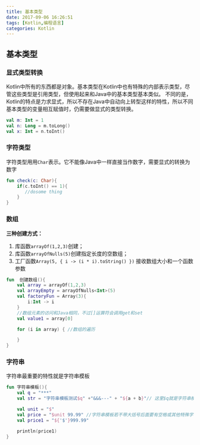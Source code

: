 ```yaml
---
title: 基本类型
date: 2017-09-06 16:26:51
tags: [Kotlin,编程语言]
categories: Kotlin
---
```

## 基本类型
### 显式类型转换
Kotlin中所有的东西都是对象。基本类型在Kotlin中也有特殊的内部表示类型，尽管这些类型是引用类型，但使用起来和Java中的基本类型基本类似。
不同的是，Kotlin的特点是力求显式，所以不存在Java中自动向上转型这样的特性，所以不同基本类型的变量相互赋值时，仍需要做显式的类型转换。
```Kotlin
val m: Int = 1
val n: Long = m.toLong()
val x: Int = n.toInt()
```
<!-- more -->
### 字符类型
字符类型用用`Char`表示。它不能像Java中一样直接当作数字，需要显式的转换为数字
```Kotlin
fun check(c: Char){
    if(c.toInt() == 1){
       //dosome thing
    }
}
```
### 数组
**三种创建方式：**
1. 库函数`arrayOf(1,2,3)`创建；
2. 库函数`arrayOfNulls(5)`创建指定长度的空数组；
3. 工厂函数`Array(5, { i -> (i * i).toString() })` 接收数组大小和一个函数参数
```Kotlin
fun  创建数组(){
    val array = arrayOf(1,2,3)
    val arrayEmpty = arrayOfNulls<Int>(5)
    val factoryFun = Array(3){
        i:Int -> i
    }
    //数组元素的访问和Java相同，不过[]运算符会调用get和set
    val value1 = array[0]

    for (i in array) { //数组的遍历

    }
}
```
### 字符串
字符串最重要的特性就是字符串模板
```Kotlin
fun 字符串模板(){
    val q = "***"
    val str = "字符串模板测试$q" +"&&&---" + "${a + b}"// 这里$q就是字符串模板，运行时会被替换为q的字面值,若是表达式要用{}包裹起来

    val unit = "$"
    val price = "$unit 99.99" //字符串模板若不带大括号后面要有空格或其他特殊字符
    val price1 = "${'$'}999.99"

    println(price1)
}
```
